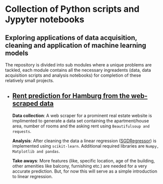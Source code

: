 # Collection of Python scripts and Jypyter notebooks 
## Exploring applications of data acquisition, cleaning and application of machine learning models
The repository is divided into sub modules where a unique problems are tackled, each module contains all the necessary ingreadents (data, data acquisition scripts and analysis notebooks) for completion of these relatively small projects. 

- ## [Rent prediction for Hamburg from the web-scraped data](https://github.com/meghanad-kayanattil/Data_Science_Python_notebooks/tree/main/Rent%20prediction%20wt%20linear%20regression-Hamburg-2022-July)
  **Data collection**: A web scraper for a prominent real estate website is implimented to generate a data set containing the apartment/house area, number of rooms and the     asking rent using <code>Beautifulsoup and requests</code>. 
  
  **Analysis**: After cleaning the data a linear regression ([SGDRegressor](https://scikit-learn.org/stable/modules/generated/sklearn.linear_model.SGDRegressor.html#sklearn.linear_model.SGDRegressor)) is implemented using <code>scikit-learn</code>. Additional required libraries are <code>Numpy, Matplotlib   and pandas</code>.
  
  **Take aways**: More features (like, specific location, age of the building, other amenities like balcony, furnishing etc.) are needed for a very accurate     prediction. But, for now this will serve as a simple introduction to linear regression. 
